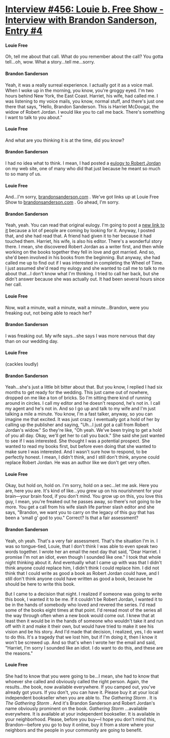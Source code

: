 # [Interview #456: Louie b. Free Show - Interview with Brandon Sanderson, Entry #4](https://www.theoryland.com/intvmain.php?i=456#4)

#### Louie Free

Oh, tell me about that call. What do you remember about the call? You gotta tell...oh, wow. What a story...tell me...sorry.

#### Brandon Sanderson

Yeah, it was a really surreal experience. I actually got it as a voice mail. When I woke up in the morning, you know, you're groggy eyed. I'm two hours behind New York, the East Coast. Harriet, his wife, had called me. I was listening to my voice mails, you know, normal stuff, and there's just one there that says, "Hello, Brandon Sanderson. This is Harriet McDougal, the widow of Robert Jordan. I would like you to call me back. There's something I want to talk to you about."

#### Louie Free

And what are you thinking it is at the time, did you know?

#### Brandon Sanderson

I had no idea what to think. I mean, I had posted a
[eulogy to Robert Jordan](http://www.brandonsanderson.com/blog/550/EUOLogy-Goodbye-Mr.-Jordan)
on my web site, one of many who did that just because he meant so much to so many of us.

#### Louie Free

And...I'm sorry,
[brandonsanderson.com](http://brandonsanderson.com/)
. We've got links up at Louie Free Show to
[brandonsanderson.com](http://brandonsanderson.com/)
. Go ahead, I'm sorry.

#### Brandon Sanderson

Yeah, yeah. You can read that original eulogy. I'm going to post a
[new link to it](http://www.brandonsanderson.com/blog/550/EUOLogy-Goodbye-Mr.-Jordan)
because a lot of people are coming by looking for it. Anyway, I posted that, and she had read that. A friend had given it to her because it had touched them. Harriet, his wife, is also his editor. There's a wonderful story there. I mean, she discovered Robert Jordan as a writer first, and then while working on the books together they fell in love and got married. And so, she'd been involved in his books from the beginning. But anyway, she had called me up to find out if I was interested in completing the Wheel of Time. I just assumed she'd read my eulogy and she wanted to call me to talk to me about that...I don't know what I'm thinking. I tried to call her back, but she didn't answer because she was actually out. It had been several hours since her call.

#### Louie Free

Now, wait a minute, wait a minute, wait a minute...Brandon, were you freaking out, not being able to reach her?

#### Brandon Sanderson

I was freaking out. My wife says...she says I was more nervous that day than on our wedding day.

#### Louie Free

(cackles loudly)

#### Brandon Sanderson

Yeah...she's just a little bit bitter about that. But you know, I replied I had six months to get ready for the wedding. This just came out of nowhere, dropped on me like a ton of bricks. So I'm sitting there kind of running around in circles. I call my editor and he doesn't respond, he's not in. I call my agent and he's not in. And so I go up and talk to my wife and I'm just talking a mile a minute. You know, I'm a fast talker, anyway, so you can imagine me that excited. It was just crazy. I eventually got a hold of her by calling up the publisher and saying, "Uh...I just got a call from Robert Jordan's widow." So they're like, "Oh yeah. We've been trying to get a hold of you all day. Okay, we'll get her to call you back." She said she just wanted to see if I was interested. She thought I was a potential prospect. She wanted to read my books first, but before even doing that she wanted to make sure I was interested. And I wasn't sure how to respond, to be perfectly honest. I mean, I didn't think, and I still don't think, anyone could replace Robert Jordan. He was an author like we don't get very often.

#### Louie Free

Okay, but hold on, hold on. I'm sorry, hold on a sec...let me ask. Here you are, here you are. It's kind of like...you grew up on his nourishment for your brain—your brain food, if you don't mind. You grow up on this, you love this guy, I mean, you're freaked out he passes away, so there's not going to be more. You get a call from his wife slash life partner slash editor and she says, "Brandon, we want you to carry on the legacy of this guy that has been a 'small g' god to you." Correct? Is that a fair assessment?

#### Brandon Sanderson

Yeah, oh yeah. That's a very fair assessment. That's the situation I'm in. I was so tongue-tied, Louie, that I don't think I was able to even speak two words together. I wrote her an email the next day that said, "Dear Harriet. I promise I'm not an idiot, even though I sounded like one." I took that whole night thinking about it. And eventually what I came up with was that I didn't think anyone could replace him, I didn't think I could replace him. I did not think that I could write as good a book as Robert Jordan could have, and I still don't think anyone could have written as good a book, because he should be here to write this book.

But I came to a decision that night. I realized if someone was going to write this book, I wanted it to be me. If it couldn't be Robert Jordan, I wanted it to be in the hands of somebody who loved and revered the series. I'd read some of the books eight times at that point. I'd reread most of the series all the way through often when a new book would come out. I knew that at least then it would be in the hands of someone who wouldn't take it and run off with it and make it their own, but would have tried to make it see his vision and be his story. And I'd made that decision, I realized, yes, I do want to do this. It's a tragedy that we lost him, but if I'm doing it, then I know it won't be screwed up. And so that's when I wrote her the email and said, "Harriet, I'm sorry I sounded like an idiot. I do want to do this, and these are the reasons."

#### Louie Free

She had to know that you were going to be...I mean, she had to know that whoever she called and obviously called the right person. Again, the results...the book, now available everywhere. If you camped out, you've already got yours. If you don't, you can have it. Please buy it at your local independent bookseller when you are able to.
*The Gathering Storm*
. It is
*The Gathering Storm*
. And it's Brandon Sanderson and Robert Jordan's name obviously prominent on the book.
*Gathering Storm*
...available everywhere. It is available at your independent bookseller. It is available in your neighborhood. Please, before you buy—I hope you don't mind this, Brandon—before you go to buy it online, buy it from a store where your neighbors and the people in your community are going to benefit.

